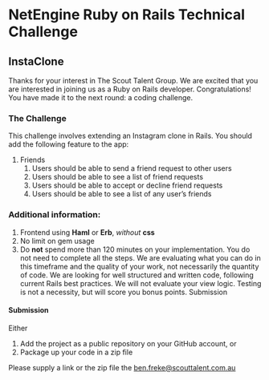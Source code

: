 # NetEngine Ruby on Rails Technical Challenge

## InstaClone

Thanks for your interest in The Scout Talent Group. We are excited that you are interested in joining us as a Ruby on Rails developer.
Congratulations! You have made it to the next round: a coding challenge.

### The Challenge

This challenge involves extending an Instagram clone in Rails. You should add the following feature to the app:

1. Friends
   1. Users should be able to send a friend request to other users
   2. Users should be able to see a list of friend requests
   3. Users should be able to accept or decline friend requests
   4. Users should be able to see a list of any user’s friends

### Additional information:
1. Frontend using **Haml** or **Erb**, _without_ **css**
2. No limit on gem usage
3. Do **not** spend more than 120 minutes on your implementation. You do not need to complete all the steps. We are evaluating what you can do in this timeframe and the quality of your work, not necessarily the quantity of code.
   We are looking for well structured and written code, following current Rails best practices. We will not evaluate your view logic. Testing is not a necessity, but will score you bonus points.
   Submission
   
#### Submission
Either
1. Add the project as a public repository on your GitHub account, or
1. Package up your code in a zip file

Please supply a link or the zip file the ben.freke@scouttalent.com.au
